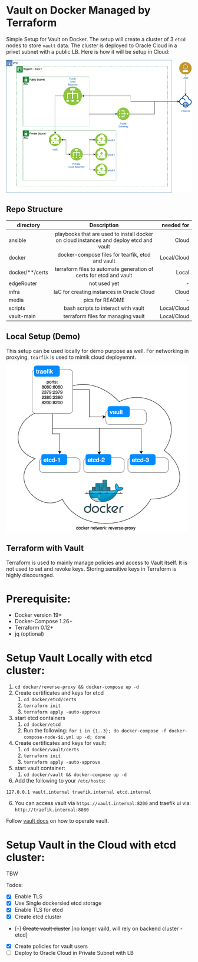 # Vault on Docker Managed by Terraform
Simple Setup for Vault on Docker. The setup will create a cluster of 3 `etcd` nodes to store `vault` data. The cluster is deployed to Oracle Cloud in a privet subnet with a public LB. Here is how it will be setup in Cloud:

![cloud setup](./media/vault-cloud.png)

## Repo Structure

| directory        | Description            | needed for  |
| -------------  |:-------------:| -----:|
| ansible        | playbooks that are used to install docker on cloud instances and deploy etcd and vault | Cloud |
| docker         | docker-compose files for tearfik, etcd and vault |   Local/Cloud |
| docker/**/certs| terraform files to automate generation of certs for etcd and vault |   Local |
| edgeRouter     | not used yet |    - |
| infra          | IaC for creating instances in Oracle Cloud | Cloud |
| media          | pics for README | - |
| scripts        | bash scripts to interact with vault | Local/Cloud |
| vault-main     | terraform files for managing vault | Local/Cloud |


## Local Setup (Demo)
This setup can be used locally for demo purpose as well. For networking in proxying, `tearfik` is used to mimik cloud deployemnt.

![local setup](./media/vault-local.png)

## Terraform with Vault
Terraform is used to mainly manage policies and access to Vault itself. It is not used to set and revoke keys. Storing sensitive keys in Terraform is highly discouraged.

# Prerequisite:
* Docker version 19+
* Docker-Compose 1.26+
* Terraform 0.12+
* jq (optional)

# Setup Vault Locally with etcd cluster:
1. `cd docker/reverse-proxy && docker-compose up -d`
2. Create certificates and keys for etcd
    1. `cd docker/etcd/certs`
    2. `terraform init`
    3. `terraform apply -auto-approve`
3. start etcd containers
    1. `cd docker/etcd`
    2. Run the following: `for i in {1..3}; do docker-compose -f docker-compose-node-$i.yml up -d; done`
4. Create certificates and keys for vault:
    1. `cd docker/vault/certs`
    2. `terraform init`
    3. `terraform apply -auto-approve`
4. start vault container:
    1. `cd docker/vault && docker-compose up -d`
5. Add the following to your `/etc/hosts`:
```
127.0.0.1 vault.internal traefik.internal etcd.internal
```
6. You can access vault via `https://vault.internal:8200` and traefik ui via: `http://traefik.internal:8080`

Follow [vault docs](https://www.vaultproject.io/docs) on how to operate vault.


# Setup Vault in the Cloud with etcd cluster:
TBW

Todos:

- [X] Enable TLS
- [X] Use Single dockersied etcd storage
- [X] Enable TLS for etcd
- [X] Create etcd cluster
- [-] ~~Create vault cluster~~ [no longer vaild, will rely on backend cluster - etcd]
- [X] Create policies for vault users
- [ ] Deploy to Oracle Cloud in Private Subnet with LB
